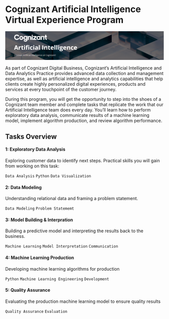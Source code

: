 # Cognizant Artificial Intelligence Virtual Experience Program

![header](https://github.com/VanessaAttaFynn/Cognizant_AI_VEP/blob/main/assets/header-img.PNG)

As part of Cognizant Digital Business, Cognizant’s Artificial Intelligence and Data Analytics Practice provides advanced data collection and management expertise, as well as artificial intelligence and analytics capabilities that help clients create highly personalized digital experiences, products and services at every touchpoint of the customer journey.

During this program, you will get the opportunity to step into the shoes of a Cognizant team member and complete tasks that replicate the work that our Artificial Intelligence team does every day. You’ll learn how to perform exploratory data analysis, communicate results of a machine learning model, implement algorithm production, and review algorithm performance.

## Tasks Overview

#### 1: Exploratory Data Analysis
Exploring customer data to identify next steps. Practical skills you will gain from working on this task:

`Data Analysis` `Python` `Data Visualization`


#### 2: Data Modeling
Understanding relational data and framing a problem statement.

`Data Modeling` `Problem Statememt`

#### 3: Model Building & Interpration
Building a predictive model and interpreting the results back to the business.

`Machine Learning` `Model Interpretation` `Communication`

#### 4: Machine Learning Production
Developing machine learning algorithms for production

`Python` `Machine Learning Engineering` `Development`

#### 5: Quality Assurance
Evaluating the production machine learning model to ensure quality results

`Quality Assurance` `Evaluation`
